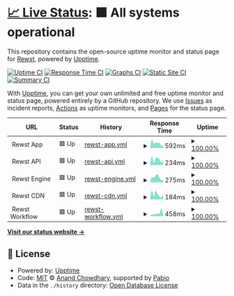 # [📈 Live Status](https://status.rewst.io): <!--live status--> **🟩 All systems operational**

This repository contains the open-source uptime monitor and status page for [Rewst](https://status.rewst.io), powered by [Upptime](https://github.com/upptime/upptime).

[![Uptime CI](https://github.com/RewstApp/status.rewst.io/workflows/Uptime%20CI/badge.svg)](https://github.com/RewstApp/status.rewst.io/actions?query=workflow%3A%22Uptime+CI%22)
[![Response Time CI](https://github.com/RewstApp/status.rewst.io/workflows/Response%20Time%20CI/badge.svg)](https://github.com/RewstApp/status.rewst.io/actions?query=workflow%3A%22Response+Time+CI%22)
[![Graphs CI](https://github.com/RewstApp/status.rewst.io/workflows/Graphs%20CI/badge.svg)](https://github.com/RewstApp/status.rewst.io/actions?query=workflow%3A%22Graphs+CI%22)
[![Static Site CI](https://github.com/RewstApp/status.rewst.io/workflows/Static%20Site%20CI/badge.svg)](https://github.com/RewstApp/status.rewst.io/actions?query=workflow%3A%22Static+Site+CI%22)
[![Summary CI](https://github.com/RewstApp/status.rewst.io/workflows/Summary%20CI/badge.svg)](https://github.com/RewstApp/status.rewst.io/actions?query=workflow%3A%22Summary+CI%22)

With [Upptime](https://upptime.js.org), you can get your own unlimited and free uptime monitor and status page, powered entirely by a GitHub repository. We use [Issues](https://github.com/RewstApp/status.rewst.io/issues) as incident reports, [Actions](https://github.com/RewstApp/status.rewst.io/actions) as uptime monitors, and [Pages](https://status.rewst.io) for the status page.

<!--start: status pages-->
<!-- This summary is generated by Upptime (https://github.com/upptime/upptime) -->
<!-- Do not edit this manually, your changes will be overwritten -->
<!-- prettier-ignore -->
| URL | Status | History | Response Time | Uptime |
| --- | ------ | ------- | ------------- | ------ |
| <img alt="" src="https://icons.duckduckgo.com/ip3/null.ico" height="13"> Rewst App | 🟩 Up | [rewst-app.yml](https://github.com/RewstApp/status.rewst.io/commits/HEAD/history/rewst-app.yml) | <details><summary><img alt="Response time graph" src="./graphs/rewst-app/response-time-week.png" height="20"> 592ms</summary><br><a href="https://status.rewst.io/history/rewst-app"><img alt="Response time 600" src="https://img.shields.io/endpoint?url=https%3A%2F%2Fraw.githubusercontent.com%2FRewstApp%2Fstatus.rewst.io%2FHEAD%2Fapi%2Frewst-app%2Fresponse-time.json"></a><br><a href="https://status.rewst.io/history/rewst-app"><img alt="24-hour response time 697" src="https://img.shields.io/endpoint?url=https%3A%2F%2Fraw.githubusercontent.com%2FRewstApp%2Fstatus.rewst.io%2FHEAD%2Fapi%2Frewst-app%2Fresponse-time-day.json"></a><br><a href="https://status.rewst.io/history/rewst-app"><img alt="7-day response time 592" src="https://img.shields.io/endpoint?url=https%3A%2F%2Fraw.githubusercontent.com%2FRewstApp%2Fstatus.rewst.io%2FHEAD%2Fapi%2Frewst-app%2Fresponse-time-week.json"></a><br><a href="https://status.rewst.io/history/rewst-app"><img alt="30-day response time 600" src="https://img.shields.io/endpoint?url=https%3A%2F%2Fraw.githubusercontent.com%2FRewstApp%2Fstatus.rewst.io%2FHEAD%2Fapi%2Frewst-app%2Fresponse-time-month.json"></a><br><a href="https://status.rewst.io/history/rewst-app"><img alt="1-year response time 600" src="https://img.shields.io/endpoint?url=https%3A%2F%2Fraw.githubusercontent.com%2FRewstApp%2Fstatus.rewst.io%2FHEAD%2Fapi%2Frewst-app%2Fresponse-time-year.json"></a></details> | <details><summary><a href="https://status.rewst.io/history/rewst-app">100.00%</a></summary><a href="https://status.rewst.io/history/rewst-app"><img alt="All-time uptime 100.00%" src="https://img.shields.io/endpoint?url=https%3A%2F%2Fraw.githubusercontent.com%2FRewstApp%2Fstatus.rewst.io%2FHEAD%2Fapi%2Frewst-app%2Fuptime.json"></a><br><a href="https://status.rewst.io/history/rewst-app"><img alt="24-hour uptime 100.00%" src="https://img.shields.io/endpoint?url=https%3A%2F%2Fraw.githubusercontent.com%2FRewstApp%2Fstatus.rewst.io%2FHEAD%2Fapi%2Frewst-app%2Fuptime-day.json"></a><br><a href="https://status.rewst.io/history/rewst-app"><img alt="7-day uptime 100.00%" src="https://img.shields.io/endpoint?url=https%3A%2F%2Fraw.githubusercontent.com%2FRewstApp%2Fstatus.rewst.io%2FHEAD%2Fapi%2Frewst-app%2Fuptime-week.json"></a><br><a href="https://status.rewst.io/history/rewst-app"><img alt="30-day uptime 100.00%" src="https://img.shields.io/endpoint?url=https%3A%2F%2Fraw.githubusercontent.com%2FRewstApp%2Fstatus.rewst.io%2FHEAD%2Fapi%2Frewst-app%2Fuptime-month.json"></a><br><a href="https://status.rewst.io/history/rewst-app"><img alt="1-year uptime 100.00%" src="https://img.shields.io/endpoint?url=https%3A%2F%2Fraw.githubusercontent.com%2FRewstApp%2Fstatus.rewst.io%2FHEAD%2Fapi%2Frewst-app%2Fuptime-year.json"></a></details>
| <img alt="" src="https://icons.duckduckgo.com/ip3/null.ico" height="13"> Rewst API | 🟩 Up | [rewst-api.yml](https://github.com/RewstApp/status.rewst.io/commits/HEAD/history/rewst-api.yml) | <details><summary><img alt="Response time graph" src="./graphs/rewst-api/response-time-week.png" height="20"> 234ms</summary><br><a href="https://status.rewst.io/history/rewst-api"><img alt="Response time 233" src="https://img.shields.io/endpoint?url=https%3A%2F%2Fraw.githubusercontent.com%2FRewstApp%2Fstatus.rewst.io%2FHEAD%2Fapi%2Frewst-api%2Fresponse-time.json"></a><br><a href="https://status.rewst.io/history/rewst-api"><img alt="24-hour response time 258" src="https://img.shields.io/endpoint?url=https%3A%2F%2Fraw.githubusercontent.com%2FRewstApp%2Fstatus.rewst.io%2FHEAD%2Fapi%2Frewst-api%2Fresponse-time-day.json"></a><br><a href="https://status.rewst.io/history/rewst-api"><img alt="7-day response time 234" src="https://img.shields.io/endpoint?url=https%3A%2F%2Fraw.githubusercontent.com%2FRewstApp%2Fstatus.rewst.io%2FHEAD%2Fapi%2Frewst-api%2Fresponse-time-week.json"></a><br><a href="https://status.rewst.io/history/rewst-api"><img alt="30-day response time 233" src="https://img.shields.io/endpoint?url=https%3A%2F%2Fraw.githubusercontent.com%2FRewstApp%2Fstatus.rewst.io%2FHEAD%2Fapi%2Frewst-api%2Fresponse-time-month.json"></a><br><a href="https://status.rewst.io/history/rewst-api"><img alt="1-year response time 233" src="https://img.shields.io/endpoint?url=https%3A%2F%2Fraw.githubusercontent.com%2FRewstApp%2Fstatus.rewst.io%2FHEAD%2Fapi%2Frewst-api%2Fresponse-time-year.json"></a></details> | <details><summary><a href="https://status.rewst.io/history/rewst-api">100.00%</a></summary><a href="https://status.rewst.io/history/rewst-api"><img alt="All-time uptime 99.96%" src="https://img.shields.io/endpoint?url=https%3A%2F%2Fraw.githubusercontent.com%2FRewstApp%2Fstatus.rewst.io%2FHEAD%2Fapi%2Frewst-api%2Fuptime.json"></a><br><a href="https://status.rewst.io/history/rewst-api"><img alt="24-hour uptime 100.00%" src="https://img.shields.io/endpoint?url=https%3A%2F%2Fraw.githubusercontent.com%2FRewstApp%2Fstatus.rewst.io%2FHEAD%2Fapi%2Frewst-api%2Fuptime-day.json"></a><br><a href="https://status.rewst.io/history/rewst-api"><img alt="7-day uptime 100.00%" src="https://img.shields.io/endpoint?url=https%3A%2F%2Fraw.githubusercontent.com%2FRewstApp%2Fstatus.rewst.io%2FHEAD%2Fapi%2Frewst-api%2Fuptime-week.json"></a><br><a href="https://status.rewst.io/history/rewst-api"><img alt="30-day uptime 99.96%" src="https://img.shields.io/endpoint?url=https%3A%2F%2Fraw.githubusercontent.com%2FRewstApp%2Fstatus.rewst.io%2FHEAD%2Fapi%2Frewst-api%2Fuptime-month.json"></a><br><a href="https://status.rewst.io/history/rewst-api"><img alt="1-year uptime 99.96%" src="https://img.shields.io/endpoint?url=https%3A%2F%2Fraw.githubusercontent.com%2FRewstApp%2Fstatus.rewst.io%2FHEAD%2Fapi%2Frewst-api%2Fuptime-year.json"></a></details>
| <img alt="" src="https://icons.duckduckgo.com/ip3/null.ico" height="13"> Rewst Engine | 🟩 Up | [rewst-engine.yml](https://github.com/RewstApp/status.rewst.io/commits/HEAD/history/rewst-engine.yml) | <details><summary><img alt="Response time graph" src="./graphs/rewst-engine/response-time-week.png" height="20"> 275ms</summary><br><a href="https://status.rewst.io/history/rewst-engine"><img alt="Response time 253" src="https://img.shields.io/endpoint?url=https%3A%2F%2Fraw.githubusercontent.com%2FRewstApp%2Fstatus.rewst.io%2FHEAD%2Fapi%2Frewst-engine%2Fresponse-time.json"></a><br><a href="https://status.rewst.io/history/rewst-engine"><img alt="24-hour response time 234" src="https://img.shields.io/endpoint?url=https%3A%2F%2Fraw.githubusercontent.com%2FRewstApp%2Fstatus.rewst.io%2FHEAD%2Fapi%2Frewst-engine%2Fresponse-time-day.json"></a><br><a href="https://status.rewst.io/history/rewst-engine"><img alt="7-day response time 275" src="https://img.shields.io/endpoint?url=https%3A%2F%2Fraw.githubusercontent.com%2FRewstApp%2Fstatus.rewst.io%2FHEAD%2Fapi%2Frewst-engine%2Fresponse-time-week.json"></a><br><a href="https://status.rewst.io/history/rewst-engine"><img alt="30-day response time 253" src="https://img.shields.io/endpoint?url=https%3A%2F%2Fraw.githubusercontent.com%2FRewstApp%2Fstatus.rewst.io%2FHEAD%2Fapi%2Frewst-engine%2Fresponse-time-month.json"></a><br><a href="https://status.rewst.io/history/rewst-engine"><img alt="1-year response time 253" src="https://img.shields.io/endpoint?url=https%3A%2F%2Fraw.githubusercontent.com%2FRewstApp%2Fstatus.rewst.io%2FHEAD%2Fapi%2Frewst-engine%2Fresponse-time-year.json"></a></details> | <details><summary><a href="https://status.rewst.io/history/rewst-engine">100.00%</a></summary><a href="https://status.rewst.io/history/rewst-engine"><img alt="All-time uptime 99.96%" src="https://img.shields.io/endpoint?url=https%3A%2F%2Fraw.githubusercontent.com%2FRewstApp%2Fstatus.rewst.io%2FHEAD%2Fapi%2Frewst-engine%2Fuptime.json"></a><br><a href="https://status.rewst.io/history/rewst-engine"><img alt="24-hour uptime 100.00%" src="https://img.shields.io/endpoint?url=https%3A%2F%2Fraw.githubusercontent.com%2FRewstApp%2Fstatus.rewst.io%2FHEAD%2Fapi%2Frewst-engine%2Fuptime-day.json"></a><br><a href="https://status.rewst.io/history/rewst-engine"><img alt="7-day uptime 100.00%" src="https://img.shields.io/endpoint?url=https%3A%2F%2Fraw.githubusercontent.com%2FRewstApp%2Fstatus.rewst.io%2FHEAD%2Fapi%2Frewst-engine%2Fuptime-week.json"></a><br><a href="https://status.rewst.io/history/rewst-engine"><img alt="30-day uptime 99.96%" src="https://img.shields.io/endpoint?url=https%3A%2F%2Fraw.githubusercontent.com%2FRewstApp%2Fstatus.rewst.io%2FHEAD%2Fapi%2Frewst-engine%2Fuptime-month.json"></a><br><a href="https://status.rewst.io/history/rewst-engine"><img alt="1-year uptime 99.96%" src="https://img.shields.io/endpoint?url=https%3A%2F%2Fraw.githubusercontent.com%2FRewstApp%2Fstatus.rewst.io%2FHEAD%2Fapi%2Frewst-engine%2Fuptime-year.json"></a></details>
| <img alt="" src="https://icons.duckduckgo.com/ip3/null.ico" height="13"> Rewst CDN | 🟩 Up | [rewst-cdn.yml](https://github.com/RewstApp/status.rewst.io/commits/HEAD/history/rewst-cdn.yml) | <details><summary><img alt="Response time graph" src="./graphs/rewst-cdn/response-time-week.png" height="20"> 184ms</summary><br><a href="https://status.rewst.io/history/rewst-cdn"><img alt="Response time 175" src="https://img.shields.io/endpoint?url=https%3A%2F%2Fraw.githubusercontent.com%2FRewstApp%2Fstatus.rewst.io%2FHEAD%2Fapi%2Frewst-cdn%2Fresponse-time.json"></a><br><a href="https://status.rewst.io/history/rewst-cdn"><img alt="24-hour response time 227" src="https://img.shields.io/endpoint?url=https%3A%2F%2Fraw.githubusercontent.com%2FRewstApp%2Fstatus.rewst.io%2FHEAD%2Fapi%2Frewst-cdn%2Fresponse-time-day.json"></a><br><a href="https://status.rewst.io/history/rewst-cdn"><img alt="7-day response time 184" src="https://img.shields.io/endpoint?url=https%3A%2F%2Fraw.githubusercontent.com%2FRewstApp%2Fstatus.rewst.io%2FHEAD%2Fapi%2Frewst-cdn%2Fresponse-time-week.json"></a><br><a href="https://status.rewst.io/history/rewst-cdn"><img alt="30-day response time 175" src="https://img.shields.io/endpoint?url=https%3A%2F%2Fraw.githubusercontent.com%2FRewstApp%2Fstatus.rewst.io%2FHEAD%2Fapi%2Frewst-cdn%2Fresponse-time-month.json"></a><br><a href="https://status.rewst.io/history/rewst-cdn"><img alt="1-year response time 175" src="https://img.shields.io/endpoint?url=https%3A%2F%2Fraw.githubusercontent.com%2FRewstApp%2Fstatus.rewst.io%2FHEAD%2Fapi%2Frewst-cdn%2Fresponse-time-year.json"></a></details> | <details><summary><a href="https://status.rewst.io/history/rewst-cdn">100.00%</a></summary><a href="https://status.rewst.io/history/rewst-cdn"><img alt="All-time uptime 100.00%" src="https://img.shields.io/endpoint?url=https%3A%2F%2Fraw.githubusercontent.com%2FRewstApp%2Fstatus.rewst.io%2FHEAD%2Fapi%2Frewst-cdn%2Fuptime.json"></a><br><a href="https://status.rewst.io/history/rewst-cdn"><img alt="24-hour uptime 100.00%" src="https://img.shields.io/endpoint?url=https%3A%2F%2Fraw.githubusercontent.com%2FRewstApp%2Fstatus.rewst.io%2FHEAD%2Fapi%2Frewst-cdn%2Fuptime-day.json"></a><br><a href="https://status.rewst.io/history/rewst-cdn"><img alt="7-day uptime 100.00%" src="https://img.shields.io/endpoint?url=https%3A%2F%2Fraw.githubusercontent.com%2FRewstApp%2Fstatus.rewst.io%2FHEAD%2Fapi%2Frewst-cdn%2Fuptime-week.json"></a><br><a href="https://status.rewst.io/history/rewst-cdn"><img alt="30-day uptime 100.00%" src="https://img.shields.io/endpoint?url=https%3A%2F%2Fraw.githubusercontent.com%2FRewstApp%2Fstatus.rewst.io%2FHEAD%2Fapi%2Frewst-cdn%2Fuptime-month.json"></a><br><a href="https://status.rewst.io/history/rewst-cdn"><img alt="1-year uptime 100.00%" src="https://img.shields.io/endpoint?url=https%3A%2F%2Fraw.githubusercontent.com%2FRewstApp%2Fstatus.rewst.io%2FHEAD%2Fapi%2Frewst-cdn%2Fuptime-year.json"></a></details>
| <img alt="" src="https://icons.duckduckgo.com/ip3/null.ico" height="13"> Rewst Workflow | 🟩 Up | [rewst-workflow.yml](https://github.com/RewstApp/status.rewst.io/commits/HEAD/history/rewst-workflow.yml) | <details><summary><img alt="Response time graph" src="./graphs/rewst-workflow/response-time-week.png" height="20"> 458ms</summary><br><a href="https://status.rewst.io/history/rewst-workflow"><img alt="Response time 609" src="https://img.shields.io/endpoint?url=https%3A%2F%2Fraw.githubusercontent.com%2FRewstApp%2Fstatus.rewst.io%2FHEAD%2Fapi%2Frewst-workflow%2Fresponse-time.json"></a><br><a href="https://status.rewst.io/history/rewst-workflow"><img alt="24-hour response time 301" src="https://img.shields.io/endpoint?url=https%3A%2F%2Fraw.githubusercontent.com%2FRewstApp%2Fstatus.rewst.io%2FHEAD%2Fapi%2Frewst-workflow%2Fresponse-time-day.json"></a><br><a href="https://status.rewst.io/history/rewst-workflow"><img alt="7-day response time 458" src="https://img.shields.io/endpoint?url=https%3A%2F%2Fraw.githubusercontent.com%2FRewstApp%2Fstatus.rewst.io%2FHEAD%2Fapi%2Frewst-workflow%2Fresponse-time-week.json"></a><br><a href="https://status.rewst.io/history/rewst-workflow"><img alt="30-day response time 609" src="https://img.shields.io/endpoint?url=https%3A%2F%2Fraw.githubusercontent.com%2FRewstApp%2Fstatus.rewst.io%2FHEAD%2Fapi%2Frewst-workflow%2Fresponse-time-month.json"></a><br><a href="https://status.rewst.io/history/rewst-workflow"><img alt="1-year response time 609" src="https://img.shields.io/endpoint?url=https%3A%2F%2Fraw.githubusercontent.com%2FRewstApp%2Fstatus.rewst.io%2FHEAD%2Fapi%2Frewst-workflow%2Fresponse-time-year.json"></a></details> | <details><summary><a href="https://status.rewst.io/history/rewst-workflow">100.00%</a></summary><a href="https://status.rewst.io/history/rewst-workflow"><img alt="All-time uptime 100.00%" src="https://img.shields.io/endpoint?url=https%3A%2F%2Fraw.githubusercontent.com%2FRewstApp%2Fstatus.rewst.io%2FHEAD%2Fapi%2Frewst-workflow%2Fuptime.json"></a><br><a href="https://status.rewst.io/history/rewst-workflow"><img alt="24-hour uptime 100.00%" src="https://img.shields.io/endpoint?url=https%3A%2F%2Fraw.githubusercontent.com%2FRewstApp%2Fstatus.rewst.io%2FHEAD%2Fapi%2Frewst-workflow%2Fuptime-day.json"></a><br><a href="https://status.rewst.io/history/rewst-workflow"><img alt="7-day uptime 100.00%" src="https://img.shields.io/endpoint?url=https%3A%2F%2Fraw.githubusercontent.com%2FRewstApp%2Fstatus.rewst.io%2FHEAD%2Fapi%2Frewst-workflow%2Fuptime-week.json"></a><br><a href="https://status.rewst.io/history/rewst-workflow"><img alt="30-day uptime 100.00%" src="https://img.shields.io/endpoint?url=https%3A%2F%2Fraw.githubusercontent.com%2FRewstApp%2Fstatus.rewst.io%2FHEAD%2Fapi%2Frewst-workflow%2Fuptime-month.json"></a><br><a href="https://status.rewst.io/history/rewst-workflow"><img alt="1-year uptime 100.00%" src="https://img.shields.io/endpoint?url=https%3A%2F%2Fraw.githubusercontent.com%2FRewstApp%2Fstatus.rewst.io%2FHEAD%2Fapi%2Frewst-workflow%2Fuptime-year.json"></a></details>

<!--end: status pages-->

[**Visit our status website →**](https://status.rewst.io)

## 📄 License

- Powered by: [Upptime](https://github.com/upptime/upptime)
- Code: [MIT](./LICENSE) © [Anand Chowdhary](https://anandchowdhary.com), supported by [Pabio](https://pabio.com)
- Data in the `./history` directory: [Open Database License](https://opendatacommons.org/licenses/odbl/1-0/)
